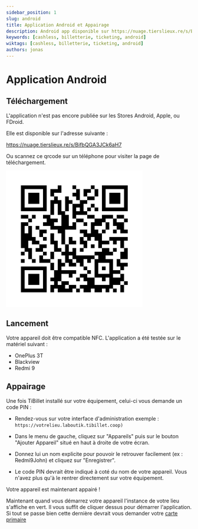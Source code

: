 ```yaml
---
sidebar_position: 1
slug: android
title: Application Android et Appairage
description: Android app disponible sur https://nuage.tierslieux.re/s/BifbQGA3JCk6aH7
keywords: [cashless, billetterie, ticketing, android]
wiktags: [cashless, billetterie, ticketing, android]
authors: jonas
---
```


# Application Android

## Téléchargement 

L'application n'est pas encore publiée sur les Stores Android, Apple, ou FDroid.

Elle est disponible sur l'adresse suivante :

https://nuage.tierslieux.re/s/BifbQGA3JCk6aH7

Ou scannez ce qrcode sur un téléphone pour visiter la page de téléchargement.

![/img/qrcode_app_android.png](/img/qrcode_app_android.png)

## Lancement

Votre appareil doit être compatible NFC.
L'application a été testée sur le matériel suivant :

- OnePlus 3T
- Blackview
- Redmi 9

## Appairage

Une fois TiBillet installé sur votre équipement, celui-ci vous demande un code PIN :

- Rendez-vous sur votre interface d'administration 
    exemple : ```https://votrelieu.laboutik.tibillet.coop)```

- Dans le menu de gauche, cliquez sur "Appareils" puis sur le bouton "Ajouter Appareil" situé en haut à droite de votre écran.

- Donnez lui un nom explicite pour pouvoir le retrouver facilement (ex : Redmi9John) et cliquez sur "Enregistrer".

- Le code PIN devrait être indiqué à coté du nom de votre appareil. Vous n'avez plus qu'à le rentrer directement sur votre équipement.

 Votre appareil est maintenant appairé !


Maintenant quand vous démarrez votre appareil l'instance de votre lieu s'affiche en vert. Il vous suffit de cliquer dessus pour démarrer l'application.
Si tout se passe bien cette dernière devrait vous demander votre [carte primaire](/docs/Utilisateur/Cashless/admin_add_primary)
